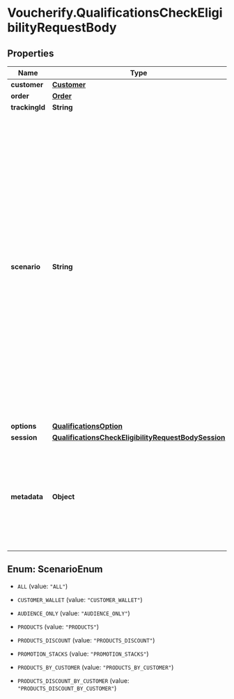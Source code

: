 # Voucherify.QualificationsCheckEligibilityRequestBody

## Properties

Name | Type | Description | Notes
------------ | ------------- | ------------- | -------------
**customer** | [**Customer**](Customer.md) |  | [optional] 
**order** | [**Order**](Order.md) |  | [optional] 
**trackingId** | **String** | Is correspondent to Customer&#39;s source_id | [optional] 
**scenario** | **String** | Defines the scenario Voucherify should consider during the qualification process.  - &#x60;ALL&#x60; - Scenario that returns all redeemables available for the customer in one API request. This scenario is used by default when no value is selected. - &#x60;CUSTOMER_WALLET&#x60; - returns vouchers applicable to the customer&#39;s cart based on the vouchers assigned to the customer&#39;s profile. - &#x60;AUDIENCE_ONLY&#x60; - returns all vouchers, promotion tiers, and campaigns available to the customer. Voucherify validates the rules based on the customer profile only. - &#x60;PRODUCTS&#x60; - returns all promotions available for the products (when a discount is defined to be applied to the item or when the item is required in the validation rule). - &#x60;PRODUCTS_DISCOUNT&#x60; - returns all promotions available for products when a discount is defined as applicable to specific item(s). - &#x60;PROMOTION_STACKS&#x60; - returns the applicable promotion stacks. - &#x60;PRODUCTS_BY_CUSTOMER&#x60; - returns all promotions available for a customer for the products (when a discount is defined to be applied to the item or when the item is required in the validation rule). - &#x60;PRODUCTS_DISCOUNT_BY_CUSTOMER&#x60; - returns all promotions available for a customer for products when a discount is defined as applicable to specific item(s). | [optional] 
**options** | [**QualificationsOption**](QualificationsOption.md) |  | [optional] 
**session** | [**QualificationsCheckEligibilityRequestBodySession**](QualificationsCheckEligibilityRequestBodySession.md) |  | [optional] 
**metadata** | **Object** | A set of key/value pairs that you can send in the request body to check against redeemables requiring **redemption** metadata validation rules to be satisfied. The validation runs against rules that are defined through the [Create Validation Rules](/api-reference/validation-rules/create-validation-rules) endpoint or via the Dashboard; in the _Advanced Rule Builder_ &amp;rarr; _Advanced_ &amp;rarr; _Redemption metadata satisfy_ or _Basic Builder_ &amp;rarr; _Attributes match_ &amp;rarr; _REDEMPTION METADATA_. [Read more](https://support.voucherify.io/article/148-how-to-build-a-rule). | [optional] 



## Enum: ScenarioEnum


* `ALL` (value: `"ALL"`)

* `CUSTOMER_WALLET` (value: `"CUSTOMER_WALLET"`)

* `AUDIENCE_ONLY` (value: `"AUDIENCE_ONLY"`)

* `PRODUCTS` (value: `"PRODUCTS"`)

* `PRODUCTS_DISCOUNT` (value: `"PRODUCTS_DISCOUNT"`)

* `PROMOTION_STACKS` (value: `"PROMOTION_STACKS"`)

* `PRODUCTS_BY_CUSTOMER` (value: `"PRODUCTS_BY_CUSTOMER"`)

* `PRODUCTS_DISCOUNT_BY_CUSTOMER` (value: `"PRODUCTS_DISCOUNT_BY_CUSTOMER"`)




